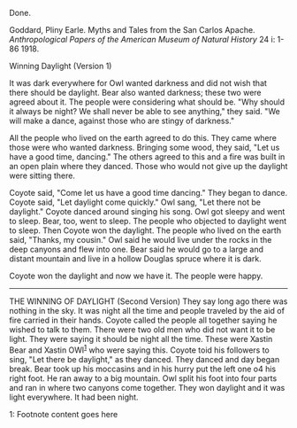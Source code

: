 Done. 

Goddard, Pliny Earle. Myths and Tales from the San Carlos Apache. *Anthropological Papers of the American Museum of Natural History* 24 i: 1-86 1918. 

Winning Daylight (Version 1)

It was dark everywhere for Owl wanted darkness and did not wish that there should be daylight. Bear also wanted darkness; these two were agreed about it. The people were considering what should be. "Why should it always be night? We shall never be able to see anything," they said. "We will make a dance, against those who are stingy of darkness." 

All the people who lived on the earth agreed to do this. They came where those were who wanted darkness. Bringing some wood, they said, "Let us have a good time, dancing." The others agreed to this and a fire was built in an open plain where they danced. Those who would not give up the daylight were sitting there. 

Coyote said, "Come let us have a good time dancing." They began to dance. Coyote said, "Let daylight come quickly." Owl sang, "Let there not be daylight." Coyote danced around singing his song. Owl got sleepy and went to sleep. Bear, too, went to sleep. The people who objected to daylight went to sleep. Then Coyote won the daylight. The people who lived on the earth said, "Thanks, my cousin." Owl said he would live under the rocks in the deep canyons and flew into one. Bear said he would go to a large and distant mountain and live in a hollow Douglas spruce where it is dark. 

Coyote won the daylight and now we have it. The people were happy. 

***

THE WINNING OF DAYLIGHT (Second Version)
They say long ago there was nothing in the sky. It was night all the time and people traveled by the aid of fire carried in their hands. Coyote called the people all together saying he wished to talk to them. There were two old men who did not want it to be light. They were saying it should be night all the time. These were Xastin Bear and Xastin OWl<sup>[1](#myfootnote1)</sup> who were saying this. Coyote toid his followers to sing, "Let there be daylight," as they danced. They danced and day began break. Bear took up his moccasins and in his hurry put the left one o4 his right foot. He ran away to a big mountain. Owl split his foot into four parts and ran in where two canyons come together. They won daylight and it was light everywhere. It had been night.

<a name="myfootnote1">1</a>: Footnote content goes here
